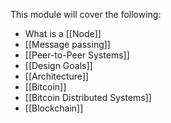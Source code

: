 

This module will cover the following:

- What is a [[Node]]
- [[Message passing]]
- [[Peer-to-Peer Systems]]
- [[Design Goals]]
- [[Architecture]]
- [[Bitcoin]]
- [[Bitcoin Distributed Systems]]
- [[Blockchain]]